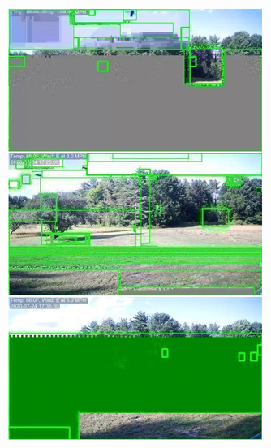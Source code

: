 ![20200724-162857-165902](in/20200724/20200724-162857-165902_0_.jpg)
![20200724-165907-172912](in/20200724/20200724-165907-172912_0_.jpg)
![20200724-172917-175922](in/20200724/20200724-172917-175922_0_.jpg)
